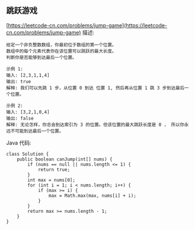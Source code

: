 ## 跳跃游戏
[https://leetcode-cn.com/problems/jump-game](https://leetcode-cn.com/problems/jump-game)
描述:
```
给定一个非负整数数组，你最初位于数组的第一个位置。
数组中的每个元素代表你在该位置可以跳跃的最大长度。
判断你是否能够到达最后一个位置。

示例 1:
输入: [2,3,1,1,4]
输出: true
解释: 我们可以先跳 1 步，从位置 0 到达 位置 1, 然后再从位置 1 跳 3 步到达最后一个位置。

示例 2:
输入: [3,2,1,0,4]
输出: false
解释: 无论怎样，你总会到达索引为 3 的位置。但该位置的最大跳跃长度是 0 ， 所以你永远不可能到达最后一个位置。
```
Java 代码:
```
class Solution {
    public boolean canJump(int[] nums) {
        if (nums == null || nums.length <= 1) {
            return true;
        }
        int max = nums[0];
        for (int i = 1; i < nums.length; i++) {
            if (max >= i) {
                max = Math.max(max, nums[i] + i);
            }
        }
        return max >= nums.length - 1;
    }
}
```
